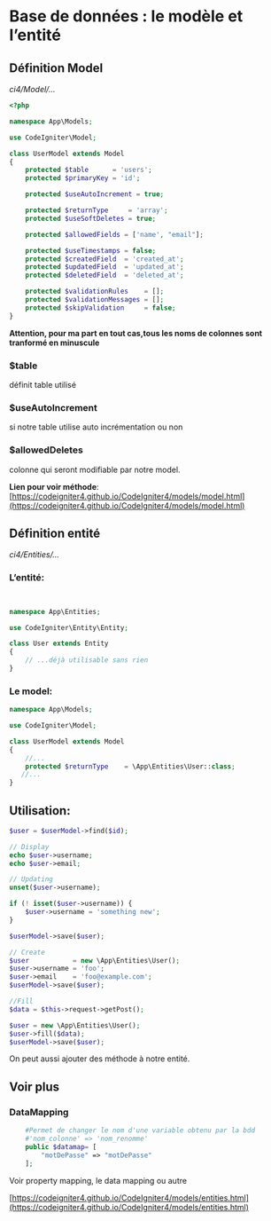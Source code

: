 # Base de données : le modèle et l’entité

## Définition Model

*ci4/Model/…*

```php
<?php

namespace App\Models;

use CodeIgniter\Model;

class UserModel extends Model
{
    protected $table      = 'users';
    protected $primaryKey = 'id';

    protected $useAutoIncrement = true;

    protected $returnType     = 'array';
    protected $useSoftDeletes = true;

    protected $allowedFields = ['name', "email"];

    protected $useTimestamps = false;
    protected $createdField  = 'created_at';
    protected $updatedField  = 'updated_at';
    protected $deletedField  = 'deleted_at';

    protected $validationRules    = [];
    protected $validationMessages = [];
    protected $skipValidation     = false;
}
```

**Attention, pour ma part en tout cas,tous les noms de colonnes sont tranformé en minuscule**

### $table

définit table utilisé

### $useAutoIncrement

si notre table utilise auto incrémentation ou non

### $allowedDeletes

colonne qui seront modifiable par notre model.

**Lien pour voir méthode**: [https://codeigniter4.github.io/CodeIgniter4/models/model.html](https://codeigniter4.github.io/CodeIgniter4/models/model.html)

## Définition entité

*ci4/Entities/…*

### L’entité:

```php


namespace App\Entities;

use CodeIgniter\Entity\Entity;

class User extends Entity
{
    // ...déjà utilisable sans rien
}
```

### Le model:

```php
namespace App\Models;

use CodeIgniter\Model;

class UserModel extends Model
{
    //...
    protected $returnType    = \App\Entities\User::class;
   //...
}
```

## Utilisation:

```php
$user = $userModel->find($id);

// Display
echo $user->username;
echo $user->email;

// Updating
unset($user->username);

if (! isset($user->username)) {
    $user->username = 'something new';
}

$userModel->save($user);

// Create
$user           = new \App\Entities\User();
$user->username = 'foo';
$user->email    = 'foo@example.com';
$userModel->save($user);

//Fill
$data = $this->request->getPost();

$user = new \App\Entities\User();
$user->fill($data);
$userModel->save($user);
```

On peut aussi ajouter des méthode à notre entité.

## Voir plus

### DataMapping
```php
    #Permet de changer le nom d'une variable obtenu par la bdd
    #'nom_colonne' => 'nom_renomme'
    public $datamap= [
        "motDePasse" => "motDePasse"
    ];
```

Voir property mapping, le data mapping ou autre

[https://codeigniter4.github.io/CodeIgniter4/models/entities.html](https://codeigniter4.github.io/CodeIgniter4/models/entities.html)